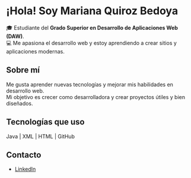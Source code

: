 # ¡Hola! Soy Mariana Quiroz Bedoya

🎓 Estudiante del **Grado Superior en Desarrollo de Aplicaciones Web (DAW)**.  
💻 Me apasiona el desarrollo web y estoy aprendiendo a crear sitios y aplicaciones modernas.

## Sobre mí
Me gusta aprender nuevas tecnologías y mejorar mis habilidades en desarrollo web.  
Mi objetivo es crecer como desarrolladora y crear proyectos útiles y bien diseñados.

## Tecnologías que uso
Java | XML | HTML | GitHub

## Contacto
- [LinkedIn](https://www.linkedin.com/in/mariana-quiroz-bedoya-3b8b85390)
